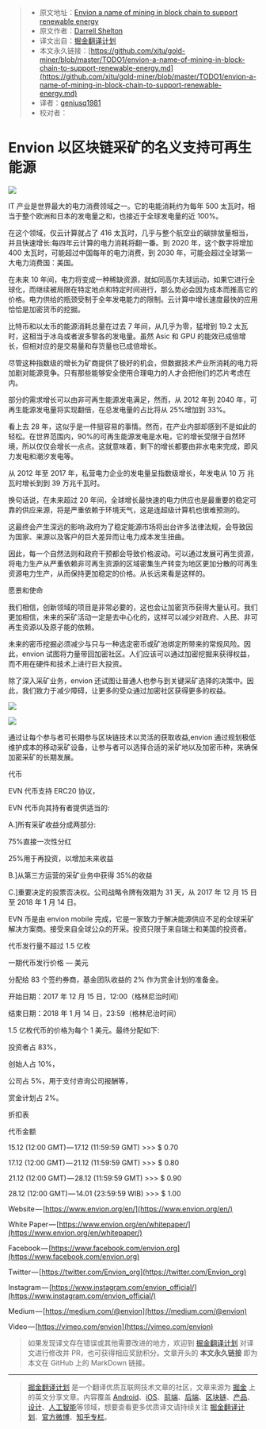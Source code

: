 > * 原文地址：[Envion a name of mining in block chain to support renewable energy](https://medium.com/@darrellshelton964/envion-a-name-of-mining-in-block-chain-to-support-renewable-energy-e346aba33336)
> * 原文作者：[Darrell Shelton](https://medium.com/@darrellshelton964?source=post_header_lockup)
> * 译文出自：[掘金翻译计划](https://github.com/xitu/gold-miner)
> * 本文永久链接：[https://github.com/xitu/gold-miner/blob/master/TODO1/envion-a-name-of-mining-in-block-chain-to-support-renewable-energy.md](https://github.com/xitu/gold-miner/blob/master/TODO1/envion-a-name-of-mining-in-block-chain-to-support-renewable-energy.md)
> * 译者：[geniusq1981](https://github.com/geniusq1981)
> * 校对者：

# Envion 以区块链采矿的名义支持可再生能源

![](https://cdn-images-1.medium.com/max/800/1*cB_Eke1BdOUDEFTNFJ2Qzg.png)

IT 产业是世界最大的电力消费领域之一。它的电能消耗约为每年 500 太瓦时，相当于整个欧洲和日本的发电量之和，也接近于全球发电量的近 100%。


在这个领域，仅云计算就占了 416 太瓦时，几乎与整个航空业的碳排放量相当，并且快速增长:每四年云计算的电力消耗将翻一番。到 2020 年，这个数字将增加 400 太瓦时，可能超过中国每年的电力消费，到 2030 年，可能会超过全球第一大电力消费国：美国。


在未来 10 年间，电力将变成一种稀缺资源，就如同高尔夫球运动，如果它进行全球化，而继续被局限在特定地点和特定时间进行，那么势必会因为成本而推高它的价格。电力供给的瓶颈受制于全年发电能力的限制。云计算中增长速度最快的应用恰恰是加密货币的挖掘。


比特币和以太币的能源消耗总量在过去 7 年间，从几乎为零，猛增到 19.2 太瓦时，这相当于冰岛或者波多黎各的发电量。虽然 Asic 和 GPU 的能效已成倍增长，但相对应的是交易量和存货量也已成倍增长。


尽管这种指数级的增长为矿商提供了极好的机会，但数据技术产业所消耗的电力将加剧对能源竞争。只有那些能够安全使用合理电力的人才会把他们的芯片考虑在内。


部分的需求增长可以由非可再生能源发电满足，然而，从 2012 年到 2040 年，可再生能源发电量将实现翻倍，在总发电量的占比将从 25%增加到 33%。


看上去 28 年，这似乎是一件挺容易的事情。然而，在产业内部却感到不是如此的轻松。在世界范围内，90%的可再生能源发电是水电，它的增长受限于自然环境，所以仅仅会增长一点点。这就意味着，剩下的增长都要由非水电来完成，即风力发电和潮汐发电等。


从 2012 年至 2017 年，私营电力企业的发电量呈指数级增长，年发电从 10 万 兆瓦时增长到到 39 万兆千瓦时。


换句话说，在未来超过 20 年间，全球增长最快速的电力供应也是最重要的稳定可靠的供应来源，将是严重依赖于环境天气，这是连超级计算机也很难预测的。


这最终会产生深远的影响:政府为了稳定能源市场将出台许多法律法规，会导致因为国家、来源以及客户的巨大差异而让电力成本发生扭曲。


因此，每一个自然法则和政府干预都会导致价格波动。可以通过发展可再生资源，将电力生产从严重依赖非可再生资源的区域密集生产转变为地区更加分散的可再生资源电力生产，从而保持更加稳定的价格。从长远来看是这样的。


愿景和使命


我们相信，创新领域的项目是非常必要的，这也会让加密货币获得大量认可。我们更加相信，未来的采矿活动一定是去中心化的，这样可以减少对政府、人民、非可再生资源以及原子能的依赖。


未来的密币挖掘必须减少与只与一种选定密币或矿池绑定所带来的常规风险。因此，envion 试图将力量带回加密社区。人们应该可以通过加密挖掘来获得权益，而不用在硬件和技术上进行巨大投资。


除了深入采矿业务，envion 还试图让普通人也参与到关键采矿选择的决策中。因此，我们致力于减少障碍，让更多的受众通过加密社区获得更多的权益。

![](https://cdn-images-1.medium.com/freeze/max/30/1*sXFJHYRrVeK6WWSrnjAWHQ.png?q=20)

![](https://cdn-images-1.medium.com/max/800/1*sXFJHYRrVeK6WWSrnjAWHQ.png)

通过让每个参与者可长期参与区块链技术以灵活的获取收益,envion 通过规划极低维护成本的移动采矿设备，让参与者可以选择合适的采矿地以及加密币种，来确保加密采矿的长期发展。


代币


EVN 代币支持 ERC20 协议，


EVN 代币向其持有者提供适当的:


A.]所有采矿收益分成两部分:


75%直接一次性分红


25%用于再投资，以增加未来收益


B.]从第三方运营的采矿业务中获得 35%的收益


C.]重要决定的投票否决权。公司战略令牌有效期为 31 天，从 2017 年 12 月 15 日至 2018 年 1 月 14 日。

EVN 币是由 envion mobile 完成，它是一家致力于解决能源供应不足的全球采矿解决方案商。接受来自全球公众的开采。投资只限于来自瑞士和美国的投资者。


代币发行量不超过 1.5 亿枚


一期代币发行价格 — 美元


分配给 83 个签约券商，基金团队收益的 2% 作为赏金计划的准备金。


开始日期：2017 年 12 月 15 日，12:00（格林尼治时间）


结束日期：2018 年 1 月 14 日，23:59（格林尼治时间）


1.5 亿枚代币的价格为每个 1 美元。最终分配如下:


投资者占 83%，


创始人占 10%，


公司占 5%，用于支付咨询公司报酬等，


赏金计划占 2%。


折扣表


代币金额

15.12 (12:00 GMT) — 17.12 (11:59:59 GMT) >>> $ 0.70

17.12 (12:00 GMT) — 21.12 (11:59:59 GMT) >>> $ 0.80

21.12 (12:00 GMT) — 28.12 (11:59:59 GMT) >>> $ 0.90

28.12 (12:00 GMT) — 14.01 (23:59:59 WIB) >>> $ 1.00

Website — [https://www.envion.org/en/](https://www.envion.org/en/)

White Paper — [https://www.envion.org/en/whitepaper/](https://www.envion.org/en/whitepaper/)

Facebook — [https://www.facebook.com/envion.org](https://www.facebook.com/envion.org)

Twitter — [https://twitter.com/Envion_org](https://twitter.com/Envion_org)

Instagram — [https://www.instagram.com/envion_official/](https://www.instagram.com/envion_official/)

Medium — [https://medium.com/@envion](https://medium.com/@envion)

Video — [https://vimeo.com/envion](https://vimeo.com/envion)

> 如果发现译文存在错误或其他需要改进的地方，欢迎到 [掘金翻译计划](https://github.com/xitu/gold-miner) 对译文进行修改并 PR，也可获得相应奖励积分。文章开头的 **本文永久链接** 即为本文在 GitHub 上的 MarkDown 链接。


---

> [掘金翻译计划](https://github.com/xitu/gold-miner) 是一个翻译优质互联网技术文章的社区，文章来源为 [掘金](https://juejin.im) 上的英文分享文章。内容覆盖 [Android](https://github.com/xitu/gold-miner#android)、[iOS](https://github.com/xitu/gold-miner#ios)、[前端](https://github.com/xitu/gold-miner#前端)、[后端](https://github.com/xitu/gold-miner#后端)、[区块链](https://github.com/xitu/gold-miner#区块链)、[产品](https://github.com/xitu/gold-miner#产品)、[设计](https://github.com/xitu/gold-miner#设计)、[人工智能](https://github.com/xitu/gold-miner#人工智能)等领域，想要查看更多优质译文请持续关注 [掘金翻译计划](https://github.com/xitu/gold-miner)、[官方微博](http://weibo.com/juejinfanyi)、[知乎专栏](https://zhuanlan.zhihu.com/juejinfanyi)。
